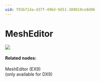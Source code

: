 ```yaml
---
uid: f93b714a-d37f-496d-9d51-389810ce8d06
---
```


# MeshEditor

![](~/img/vvvv_MeshEditor_0.png "")   




#### Related nodes:
<span class="node">MeshEditor (EX9)</span>  
(only available for DX9)  


